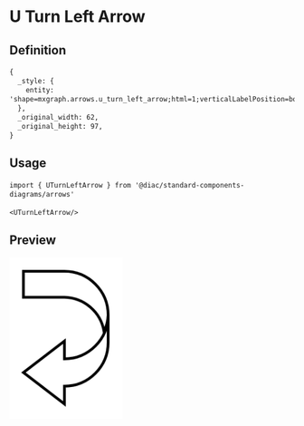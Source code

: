 # U Turn Left Arrow

## Definition

```
{
  _style: { 
    entity: 'shape=mxgraph.arrows.u_turn_left_arrow;html=1;verticalLabelPosition=bottom;verticalAlign=top;strokeWidth=2;strokeColor=#000000;',
  },
  _original_width: 62,
  _original_height: 97,
}
```

## Usage

```
import { UTurnLeftArrow } from '@diac/standard-components-diagrams/arrows'

<UTurnLeftArrow/>
```

## Preview

<img src="./u-turn-left-arrow.png" width="200"/>
